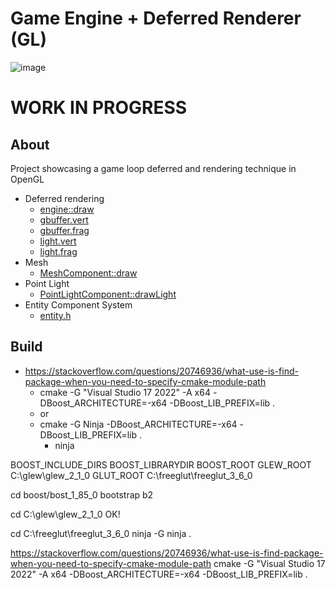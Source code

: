 # Game Engine + Deferred Renderer (GL)
![image](https://github.com/user-attachments/assets/aeedee75-629f-4342-ad8e-7197e225657d)

# **WORK IN PROGRESS**
## About
Project showcasing a game loop deferred and rendering technique in OpenGL
* Deferred rendering
    * [engine::draw](https://github.com/perrauo/ghostgame-deferredrend-gl/blob/main/src/framework/engine.cpp#L191)
    * [gbuffer.vert](https://github.com/perrauo/ghostgame-deferredrend-gl/blob/main/resources/framework/shaders/gbuffer.vert)
    * [gbuffer.frag](https://github.com/perrauo/ghostgame-deferredrend-gl/blob/main/resources/framework/shaders/gbuffer.frag)
    * [light.vert](https://github.com/perrauo/ghostgame-deferredrend-gl/blob/main/resources/framework/shaders/light.vert)
    * [light.frag](https://github.com/perrauo/ghostgame-deferredrend-gl/blob/main/resources/framework/shaders/light.frag)
* Mesh
    * [MeshComponent::draw](https://github.com/perrauo/ghostgame-deferredrend-gl/blob/main/src/framework/mesh.cpp#L124)
* Point Light
    * [PointLightComponent::drawLight](https://github.com/perrauo/ghostgame-deferredrend-gl/blob/main/src/framework/light.cpp#L29)
* Entity Component System
    * [entity.h](https://github.com/perrauo/ghostgame-deferredrend-gl/blob/main/include/framework/entity.h)

## Build

* https://stackoverflow.com/questions/20746936/what-use-is-find-package-when-you-need-to-specify-cmake-module-path
    * cmake -G "Visual Studio 17 2022" -A x64 -DBoost_ARCHITECTURE=-x64 -DBoost_LIB_PREFIX=lib .
    * or
    * cmake -G Ninja -DBoost_ARCHITECTURE=-x64 -DBoost_LIB_PREFIX=lib .
        *  ninja


BOOST_INCLUDE_DIRS
BOOST_LIBRARYDIR
BOOST_ROOT
GLEW_ROOT C:\glew\glew_2_1_0
GLUT_ROOT C:\freeglut\freeglut_3_6_0


cd boost/bost_1_85_0
bootstrap
b2

cd C:\glew\glew_2_1_0
OK!

cd C:\freeglut\freeglut_3_6_0
ninja -G
ninja .

https://stackoverflow.com/questions/20746936/what-use-is-find-package-when-you-need-to-specify-cmake-module-path
cmake -G "Visual Studio 17 2022" -A x64 -DBoost_ARCHITECTURE=-x64 -DBoost_LIB_PREFIX=lib .



